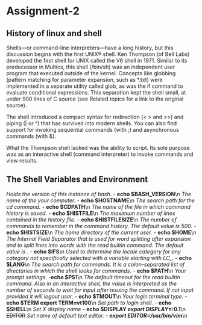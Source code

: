 # Assignment-2

## History of linux and shell 

Shells—or command-line interpreters—have a long history, but this discussion begins with the first UNIX® shell. Ken Thompson (of Bell Labs) developed the first shell for UNIX called the V6 shell in 1971. Similar to its predecessor in Multics, this shell (/bin/sh) was an independent user program that executed outside of the kernel. Concepts like globbing (pattern matching for parameter expansion, such as *.txt) were implemented in a separate utility called glob, as was the if command to evaluate conditional expressions. This separation kept the shell small, at under 900 lines of C source (see Related topics for a link to the original source).

The shell introduced a compact syntax for redirection (< > and >>) and piping (| or ^) that has survived into modern shells. You can also find support for invoking sequential commands (with ;) and asynchronous commands (with &).

What the Thompson shell lacked was the ability to script. Its sole purpose was as an interactive shell (command interpreter) to invoke commands and view results.

## The Shell Variables and Environment

*Holds the version of this instance of bash.* - **echo $BASH_VERSION**\n
*The name of the your computer.* - **echo $HOSTNAME**\n
*The search path for the cd command.* - **echo $CDPATH**\n
*The name of the file in which command history is saved.* - **echo $HISTFILE**\n
*The maximum number of lines contained in the history file.* - **echo $HISTFILESIZE**\n
*The number of commands to remember in the command history. The default value is 500.* - **echo $HISTSIZE**\n
*The home directory of the current user.* - **echo $HOME**\n
*The Internal Field Separator that is used for word splitting after expansion and to split lines into words with the read builtin command. The default value is <space><tab><newline>.* - **echo $IFS**\n
*Used to determine the locale category for any category not specifically selected with a variable starting with LC_.* - **echo $LANG**\n
*The search path for commands. It is a colon-separated list of directories in which the shell looks for commands.* - **echo $PATH**\n
*Your prompt settings.* -**echo $PS1**\n
*The default timeout for the read builtin command. Also in an interactive shell, the value is interpreted as the number of seconds to wait for input after issuing the command. If not input provided it will logout user.* - **echo $TMOUT**\n
*Your login terminal type.* - **echo $TERM
export TERM=vt100**\n
*Set path to login shell.* - **echo $SHELL**\n
*Set X display name* - **echo $DISPLAY _export DISPLAY_=:0.1**\n
~~EDITOR~~ *Set name of default text editor.* - ***export EDITOR=/usr/bin/vim***\n